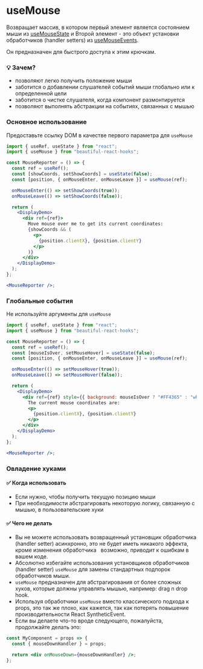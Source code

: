 # useMouse

Возвращает массив, в котором первый элемент является состоянием мыши из [useMouseState](./useMouseState.md) и
Второй элемент - это объект установки обработчиков (handler setters) из [useMouseEvents](./useMouseEvents.md).

Он предназначен для быстрого доступа к этим крючкам.

### 💡 Зачем?

- позволяют легко получить положение мыши
- заботится о добавлении слушателей событий мыши глобально или к определенной цели
- заботится о чистке слушателя, когда компонент размонтируется
- позволяют выполнять абстракции на событиях, связанных с мышью

### Основное использование

Предоставьте ссылку DOM в качестве первого параметра для `useMouse`

```jsx harmony
import { useRef, useState } from "react";
import { useMouse } from "beautiful-react-hooks";

const MouseReporter = () => {
  const ref = useRef();
  const [showCoords, setShowCoords] = useState(false);
  const [position, { onMouseEnter, onMouseLeave }] = useMouse(ref);

  onMouseEnter(() => setShowCoords(true));
  onMouseLeave(() => setShowCoords(false));

  return (
    <DisplayDemo>
      <div ref={ref}>
        Move mouse over me to get its current coordinates:
        {showCoords && (
          <p>
            {position.clientX}, {position.clientY}
          </p>
        )}
      </div>
    </DisplayDemo>
  );
};

<MouseReporter />;
```

### Глобальные события

Не используйте аргументы для `useMouse`

```jsx harmony
import { useRef, useState } from "react";
import { useMouse } from "beautiful-react-hooks";

const MouseReporter = () => {
  const ref = useRef();
  const [mouseIsOver, setMouseHover] = useState(false);
  const [position, { onMouseEnter, onMouseLeave }] = useMouse(ref);

  onMouseEnter(() => setMouseHover(true));
  onMouseLeave(() => setMouseHover(false));

  return (
    <DisplayDemo>
      <div ref={ref} style={{ background: mouseIsOver ? "#FF4365" : "white" }}>
        The current mouse coordinates are:
        <p>
          {position.clientX}, {position.clientY}
        </p>
      </div>
    </DisplayDemo>
  );
};

<MouseReporter />;
```

### Овладение хуками

#### ✅ Когда использовать

- Если нужно, чтобы получить текущую позицию мыши
- При необходимости абстрагировать некоторую логику, связанную с мышью, в пользовательские хуки

#### ✅ Чего не делать

- Вы не можете использовать возвращенный установщик обработчика (handler setter) асинхронно, это не будет иметь никакого эффекта, кроме изменения обработчика
    возможно, приводит к ошибкам в вашем коде.
- Абсолютно избегайте использования установщиков обработчиков (handler setter) `useMouse` для замены стандартных подпорок обработчиков мыши.
- `useMouse` предназначен для абстрагирования от более сложных хуков, которые должны управлять мышью, например: drag n drop hook.
- Используя обработчики `useMouse` вместо классического подхода к props, это так же плохо, как кажется, так как
  потерять повышение производительности React SyntheticEvent. <br />
- Если вы делаете что-то вроде следующего, пожалуйста, продолжайте делать это:

```jsx harmony static noedit
const MyComponent = props => {
  const { mouseDownHandler } = props;

  return <div onMouseDown={mouseDownHandler} />;
};
```

